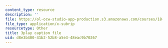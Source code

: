 ```yaml
---
content_type: resource
description: ''
file: https://ol-ocw-studio-app-production.s3.amazonaws.com/courses/18-02sc-multivariable-calculus-fall-2010/d8e3b40041b252b8a5e348eac9b70267_E8aYX_mW2DA.vtt
file_type: application/x-subrip
resourcetype: Other
title: 3play caption file
uid: d8e3b400-41b2-52b8-a5e3-48eac9b70267
---
```

